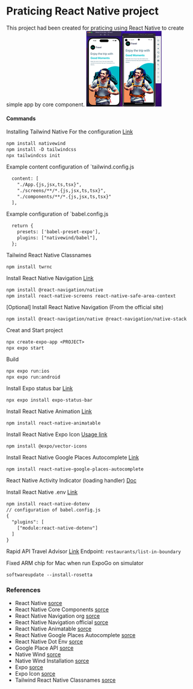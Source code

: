 # Praticing React Native project
This project had been created for praticing using React Native to create simple app by core component.
![img|200x400](readme-assets/cover-image-readme.png)
#### Commands
Installing Tailwind Native
For the configuration [Link](https://www.nativewind.dev/quick-starts/react-native-cli)
```
npm install nativewind
npm install -D tailwindcss
npx tailwindcss init
```
Example content configuration of `tailwind.config.js
```
  content: [
    "./App.{js,jsx,ts,tsx}",
    "./screens/**/*.{js,jsx,ts,tsx}",
    "./components/**/*.{js,jsx,ts,tsx}"
  ],
```
Example configuration of `babel.config.js
```
  return {
    presets: ['babel-preset-expo'],
    plugins: ["nativewind/babel"],
  };
```
Tailwind React Native Classnames
```
npm install twrnc
```
Install React Native Navigation [Link](https://reactnavigation.org/docs/getting-started)
```
npm install @react-navigation/native
npm install react-native-screens react-native-safe-area-context

```
[Optional] Install React Native Navigation (From the official site)
```
npm install @react-navigation/native @react-navigation/native-stack

```
Creat and Start project
```
npx create-expo-app <PROJECT>
npx expo start
```
Build
```
npx expo run:ios
npx expo run:android
```
Install Expo status bar [Link](https://docs.expo.dev/versions/latest/sdk/status-bar/)
```
npx expo install expo-status-bar
```
Install React Native Animation [Link](https://www.npmjs.com/package/react-native-animatable/v/1.3.3)
```
npm install react-native-animatable
```
Install React Native Expo Icon [Usage link](https://icons.expo.fyi/)
```
npm install @expo/vector-icons
```
Install React Native Google Places Autocomplete [Link](https://www.npmjs.com/package/react-native-google-places-autocomplete)
```
npm install react-native-google-places-autocomplete
```
React Native Activity Indicator (loading handler) [Doc](https://reactnative.dev/docs/activityindicator)

Install React Native .env [Link](https://www.npmjs.com/package/react-native-dotenv)
```
npm install react-native-dotenv
// configuration of babel.config.js
{
  "plugins": [
    ["module:react-native-dotenv"]
  ]
}
```
Rapid API Travel Advisor [Link](https://rapidapi.com/apidojo/api/travel-advisor)
Endpoint: `restaurants/list-in-boundary`

Fixed ARM chip for Mac when run ExpoGo on simulator
```
softwareupdate --install-rosetta
```
### References
- React Native [sorce](https://reactnative.dev/docs/getting-started)
- React Native Core Components [sorce](https://reactnative.dev/docs/components-and-apis)
- React Native Navigation org [sorce](https://reactnavigation.org/)
- React Native Navigation official [sorce](https://reactnative.dev/docs/navigation)
- React Native Animatable [sorce](https://www.npmjs.com/package/react-native-animatable/v/1.3.3)
- React Native Google Places Autocomplete [sorce](https://www.npmjs.com/package/react-native-google-places-autocomplete)
- React Native Dot Env [sorce](https://www.npmjs.com/package/react-native-dotenv)
- Google Place API [sorce](https://developers.google.com/maps/documentation/places/web-service/overview)
- Native Wind [sorce](https://www.nativewind.dev)
- Native Wind Installation [sorce](https://www.npmjs.com/package/nativewind)
- Expo [sorce](https://docs.expo.dev)
- Expo Icon [sorce](https://docs.expo.dev/guides/icons/)
- Tailwind React Native Classnames [sorce](https://www.npmjs.com/package/twrnc)